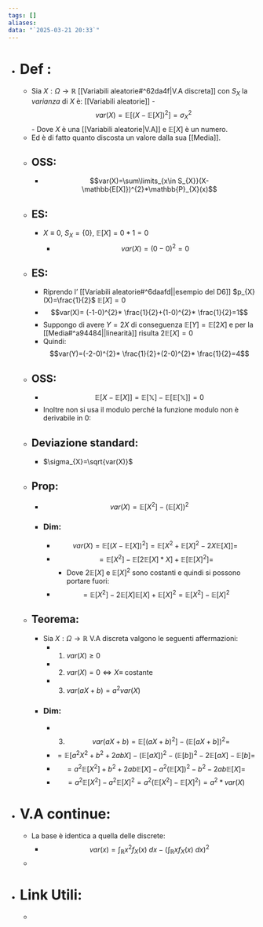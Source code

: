 ```yaml
---
tags: []
aliases: 
data: "`2025-03-21 20:33`"
---
```

- # Def :
	-  Sia $X:\Omega \to \mathbb{R}$ [[Variabili aleatorie#^62da4f|V.A discreta]] con $S_{X}$ la _varianza_ di $X$ è:
	[[Variabili aleatorie]]	- $$var(X)= \mathbb{E}[(X-\mathbb{E}[X])^{2}]=\sigma^{2}_{X}$$
			- Dove $X$ è una [[Variabili aleatorie|V.A]] e $\mathbb{E}[X]$ è un numero.
	- Ed è di fatto quanto discosta un valore dalla sua [[Media]].
	- ## OSS:
		- $$var(X)=\sum\limits_{x\in S_{X}}(X-\mathbb{E[X]})^{2}*\mathbb{P}_{X}(x)$$
	- ## ES:
		- $X \equiv 0$, $S_{X}=\{0\}$, $\mathbb{E}[X]=0*1=0$
			- $$var(X)=(0-0)^{2}=0$$
	- ## ES:
		- Riprendo l’ [[Variabili aleatorie#^6daafd||esempio del D6]] $p_{X}(X)=\frac{1}{2}$ $\mathbb{E}[X]=0$
		- $$var(X)= (-1-0)^{2}* \frac{1}{2}+(1-0)^{2}* \frac{1}{2}=1$$
		- Suppongo di avere $Y=2X$ di conseguenza $\mathbb{E}[Y]=\mathbb{E}[2X]$ e per la [[Media#^a94484||linearità]] risulta $2\mathbb{E}[X]=0$
		- Quindi: $$var(Y)=(-2-0)^{2}* \frac{1}{2}+(2-0)^{2}* \frac{1}{2}=4$$
	- ## OSS:
		- $$\mathbb{E}[X-\mathbb{E}[X]]=\mathbb{E[X]-\mathbb{E}[\mathbb{E}[X]]}=0$$
		- Inoltre non si usa il modulo perché la funzione modulo non è derivabile in 0:
	- ## Deviazione standard:
		- $\sigma_{X}=\sqrt{var(X)}$
	- ## Prop:
		- $$var(X)=\mathbb{E}[X^{2}]-(\mathbb{E}[X])^{2}$$
		- ### Dim:
			- $$var(X)=\mathbb{E}[(X-\mathbb{E}[X])^{2}]=\mathbb{E}[X^{2}+\mathbb{E}[X]^{2}- 2X \mathbb{E}[X]]=$$
			- $$=\mathbb{E}[X^{2}]-\mathbb{E}[2\mathbb{E}[X]*X]+\mathbb{E}[\mathbb{E}[X]^{2}]=$$
				- Dove $2\mathbb{E}[X]$ e $\mathbb{E}[X]^{2}$ sono costanti e quindi si possono portare fuori:
			- $$=\mathbb{E}[X^{2}]-2\mathbb{E}[X]\mathbb{E}[X]+\mathbb{E}[X]^{2}=\mathbb{E}[X^{2}]-\mathbb{E}[X]^{2}$$
	- ## Teorema:
		- Sia $X:\Omega\to \mathbb{R}$ V.A discreta valgono le seguenti affermazioni:
			- 1) $var(X)\ge 0$
			- 2) $var(X)=0\iff X\equiv$ costante
			- 3) $var(aX+b)=a^{2}var(X)$
		- ### Dim:
			- 3) $$var(aX+b)= \mathbb{E}[(aX+b)^{2}]-(\mathbb{E}[aX+b])^{2}=$$
			- $$=\mathbb{E}[a^{2}X^{2}+b^{2}+2abX]-(\mathbb{E}[aX])^{2}-(\mathbb{E}[b])^{2}-2\mathbb{E}[aX]-\mathbb{E}[b]=$$
			- $$=a^{2}\mathbb{E}[X^{2}]+b^{2}+2ab \mathbb{E}[X]-a^{2}(\mathbb{E}[X])^{2}-b^{2}-2ab \mathbb{E}[X]=$$
			- $$=a^{2}\mathbb{E}[X^{2}]-a^{2} \mathbb{E}[X]^{2}=a^{2}(\mathbb{E}[X^{2}]-\mathbb{E}[X]^{2})=a^{2}*var(X)$$
- # V.A continue:
	- La base è identica a quella delle discrete:
		- $$var(x)= \int_{\mathbb{R}} x^{2} f_{X}(x)\ dx -(\int_{\mathbb{R}} x f_{X}(x)\ dx)^{2}$$
	- 
- # Link Utili:
	- 